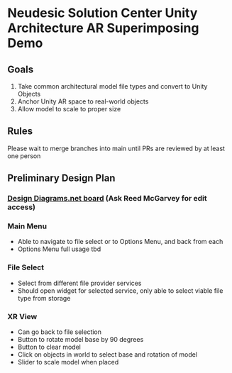 # Neudesic Solution Center Unity Architecture AR Superimposing Demo

## Goals
1. Take common architectural model file types and convert to Unity Objects
2. Anchor Unity AR space to real-world objects
3. Allow model to scale to proper size

## Rules
Please wait to merge branches into main until PRs are reviewed by at least one person

## Preliminary Design Plan

### [Design Diagrams.net board](https://drive.google.com/file/d/1MaFRN2_TpC_KX4ZNKEb-m1HUtOghBPDb/view?usp=sharing) (Ask Reed McGarvey for edit access)

### Main Menu
- Able to navigate to file select or to Options Menu, and back from each
- Options Menu full usage tbd 

### File Select
- Select from different file provider services
- Should open widget for selected service, only able to select viable file type from storage

### XR View
- Can go back to file selection
- Button to rotate model base by 90 degrees
- Button to clear model
- Click on objects in world to select base and rotation of model
- Slider to scale model when placed
